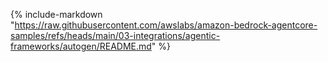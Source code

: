 {% include-markdown "https://raw.githubusercontent.com/awslabs/amazon-bedrock-agentcore-samples/refs/heads/main/03-integrations/agentic-frameworks/autogen/README.md" %}